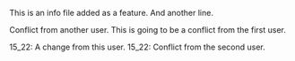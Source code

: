 This is an info file added as a feature.
And another line.

Conflict from another user.
This is going to be a conflict from the first user.

15_22: A change from this user.
15_22: Conflict from the second user.
